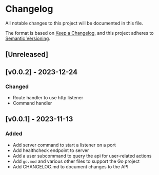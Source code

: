 # Changelog

All notable changes to this project will be documented in this file.

The format is based on [Keep a Changelog](https://keepachangelog.com/en/1.0.0/),
and this project adheres to [Semantic Versioning](https://semver.org/spec/v2.0.0.html).

## [Unreleased]

## [v0.0.2] - 2023-12-24

### Changed

- Route handler to use http listener
- Command handler

## [v0.0.1] - 2023-11-13

### Added

- Add server command to start a listener on a port
- Add healthcheck endpoint to server
- Add a user subcommand to query the api for user-related actions
- Add `go.mod` and various other files to support the Go project
- Add CHANGELOG.md to document changes to the API
